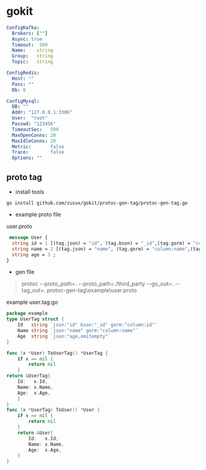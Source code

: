 # gokit

```yaml
ConfigKafka:
  Brokers: [""]
  Async: true
  Timeout:  500
  Name:    string
  Group:   string
  Topic:   string

ConfigRedis:
  Host: ""
  Pass: ""
  Db: 0

ConfigMysql:
  DB: ""
  Addr: "127.0.0.1:3306"
  User:  "root"
  Passwd: "123456"
  TimeoutSec:   500
  MaxOpenConns: 20
  MaxIdleConns: 20
  Metric:       false
  Trace:        false
  Options: ""

```
## proto tag
* install tools
```
go install github.com/zusux/gokit/protoc-gen-tag/protoc-gen-tag.go
```
* example proto file

user.proto
```proto
 message User {
  string id = 1 [(tag.json) = "id", (tag.bson) = "_id",(tag.gorm) = "column:id"];
  string name = 2 [(tag.json) = "name", (tag.gorm) = "column:name",(tag.yaml) = "name"];
  string age = 3 ;
}
```
* gen file

> protoc --proto_path=. --proto_path=./third_party  --go_out=.  --tag_out=. protoc-gen-tag\example\user.proto 

example user.tag.go
```go
package example
type UserTag struct {
    Id   string `json:"id" bson:"_id" gorm:"column:id"`
    Name string `json:"name" gorm:"column:name"`
    Age  string `json:"age,omitempty"`
}

func (x *User) ToUserTag() *UserTag {
    if x == nil {
        return nil
    }
return &UserTag{
    Id:   x.Id,
    Name: x.Name,
    Age:  x.Age,
    }
}
func (x *UserTag) ToUser() *User {
    if x == nil {
        return nil
    }
    return &User{
        Id:   x.Id,
        Name: x.Name,
        Age:  x.Age,
    }
}
```


